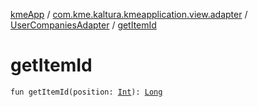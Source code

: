 [kmeApp](../../index.md) / [com.kme.kaltura.kmeapplication.view.adapter](../index.md) / [UserCompaniesAdapter](index.md) / [getItemId](./get-item-id.md)

# getItemId

`fun getItemId(position: `[`Int`](https://kotlinlang.org/api/latest/jvm/stdlib/kotlin/-int/index.html)`): `[`Long`](https://kotlinlang.org/api/latest/jvm/stdlib/kotlin/-long/index.html)